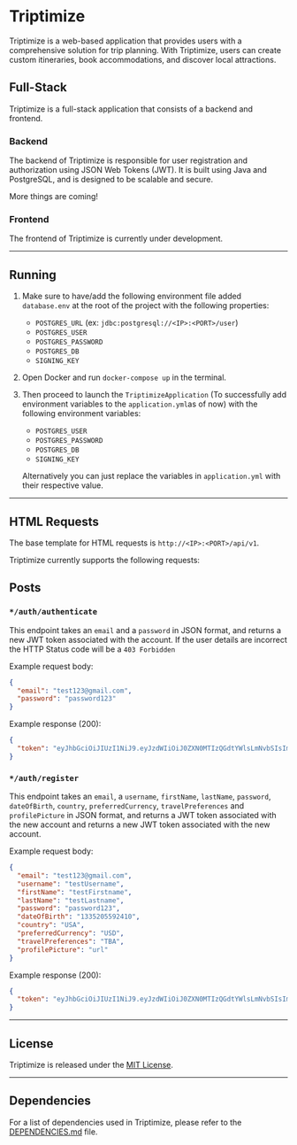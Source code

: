 # Triptimize

Triptimize is a web-based application that provides users with a comprehensive solution for trip
planning. With Triptimize, users can create custom itineraries, book accommodations, and discover
local attractions.

## Full-Stack

Triptimize is a full-stack application that consists of a backend and frontend.

### Backend

The backend of Triptimize is responsible for user registration and authorization using JSON Web
Tokens (JWT). It is built using Java and PostgreSQL, and is designed to be scalable and secure.

More things are coming!

### Frontend

The frontend of Triptimize is currently under development.

---

## Running

1. Make sure to have/add the following environment file added ``database.env`` at the root of the
   project with the following properties:
    * `POSTGRES_URL` (ex: `jdbc:postgresql://<IP>:<PORT>/user`)
    * `POSTGRES_USER`
    * `POSTGRES_PASSWORD`
    * `POSTGRES_DB`
    * `SIGNING_KEY`

2. Open Docker and run `docker-compose up` in the terminal.
3. Then proceed to launch the `TriptimizeApplication` (To successfully add environment variables to
   the `application.yml`as of now) with the following environment variables:
    * `POSTGRES_USER`
    * `POSTGRES_PASSWORD`
    * `POSTGRES_DB`
    * `SIGNING_KEY`

   Alternatively you can just replace the variables in `application.yml` with their respective
   value.

---

## HTML Requests

The base template for HTML requests is `http://<IP>:<PORT>/api/v1`.

Triptimize currently supports
the following requests:

## Posts

### `*/auth/authenticate`

This endpoint takes an `email` and a `password` in JSON format, and returns a new JWT token
associated with the account. If the user details are incorrect the HTTP Status code will be
a `403 Forbidden`

Example request body:

```json
{
  "email": "test123@gmail.com",
  "password": "password123"
}
```

Example response (200):

```json
{
  "token": "eyJhbGciOiJIUzI1NiJ9.eyJzdWIiOiJ0ZXN0MTIzQGdtYWlsLmNvbSIsImlhdCI6MTY4MzA4MDA1NCwiZXhwIjoxNjgzMDgxNDk0fQ.D4eKyTcyYc2fpOLEnA-EPqbNNGoDYDqZ3bRITzMrlZI"
}
```

### `*/auth/register`

This endpoint takes an `email`,
a `username`, `firstName`, `lastName`, `password`, `dateOfBirth`, `country`,
`preferredCurrency`, `travelPreferences` and `profilePicture` in JSON format, and returns a JWT
token associated with the new account and returns a new JWT token associated with the new account.

Example request body:

```json
{
  "email": "test123@gmail.com",
  "username": "testUsername",
  "firstName": "testFirstname",
  "lastName": "testLastname",
  "password": "password123",
  "dateOfBirth": "1335205592410",
  "country": "USA",
  "preferredCurrency": "USD",
  "travelPreferences": "TBA",
  "profilePicture": "url"
}
```

Example response (200):

```json
{
  "token": "eyJhbGciOiJIUzI1NiJ9.eyJzdWIiOiJ0ZXN0MTIzQGdtYWlsLmNvbSIsImlhdCI6MTY4MzA4MDAzOSwiZXhwIjoxNjgzMDgxNDc5fQ.ksnSCQHfv5waDqUpxTAABOost7MuwKK7sXDOwRmTyE0"
}
```

---

## License

Triptimize is released under
the [MIT License](https://github.com/BeastlyMC956/Triptimize/blob/master/LICENSE.md).

---

## Dependencies

For a list of dependencies used in Triptimize, please refer to the [DEPENDENCIES.md](https://github.com/BeastlyMC956/Triptimize/blob/master/DEPENDENCIES.md) file.
